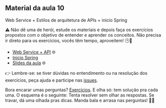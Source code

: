 ## Material da aula 10

Web Service + Estilos de arquitetura de APIs + inicio Spring

:warning: Não dê uma de herói, estude os materiais e depois faça os exercícios propostos com o objetivo de entender e aprender os conceitos. Não precisa ir direto para os exercícios, vocês têm tempo, aproveitem! 🕒📖

- [Web Service + API](web_service.md) 🌐
- [Inicio Spring](https://spring.io/)
- [Slides da aula](https://github.com/SkiereszDiego/Java-Caldeira/blob/18a762b2f153f2098ce7a52bf8df18f1cf1ab2d9/aula10/Aula%2010%20TIC%20webservice_spring.pdf) 🌐

:point_right: Lembre-se: se tiver dúvidas no entendimento ou na resolução dos exercícios, peça ajuda e participe nas [issues](https://github.com/SkiereszDiego/Java-Caldeira/issues).

Bora encarar umas perguntas? [Exercicios](java_exercices_06.md). E olha só: tem solução pra cada uma. O esquema é o seguinte: Tenta resolver sem olhar as respostas. Se travar, dá uma olhada pras dicas.
Manda bala e arrasa nas perguntas! 💪🚀
